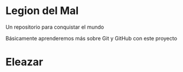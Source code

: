 # Legion del Mal
Un repositorio para conquistar el mundo

Básicamente aprenderemos más sobre Git y GitHub con este proyecto


# Eleazar

